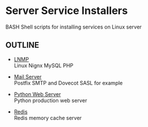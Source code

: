 Server Service Installers
=========================

BASH Shell scripts for installing services on Linux server


OUTLINE
-------

- [LNMP](LNMP)  
  Linux Nignx MySQL PHP
  
- [Mail Server](mail-server)  
  Postfix SMTP and Dovecot SASL for example
  
- [Python Web Server](python-web-server)  
  Python production web server
  
- [Redis](redis)  
  Redis memory cache server
